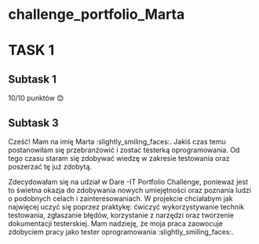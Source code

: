 # challenge_portfolio_Marta

# TASK 1
## Subtask 1
10/10 punktów :blush:

## Subtask 3
Cześć! Mam na imię Marta :slightly_smiling_faces:. Jakiś czas temu postanowiłam się przebranżowić i zostać testerką oprogramowania. Od tego czasu staram się zdobywać wiedzę w zakresie testowania oraz poszerzać tę już zdobytą. 

Zdecydowałam się na udział w Dare -IT Portfolio Challenge, ponieważ jest to świetna okazja do zdobywania nowych umiejętności oraz poznania ludzi o podobnych celach i zainteresowaniach. W projekcie chciałabym jak najwięcej uczyć się poprzez praktykę: ćwiczyć wykorzystywanie technik testowania, zgłaszanie błędów, korzystanie z narzędzi oraz tworzenie dokumentacji testerskiej. Mam nadzieję, że moja praca zaowocuje zdobyciem pracy jako tester oprogramowania :slightly_smiling_faces:.
